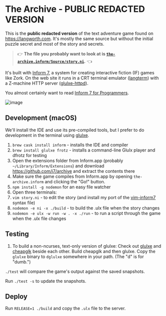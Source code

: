 # The Archive - PUBLIC REDACTED VERSION

This is the **public redacted version** of the text adventure game found on https://langworth.com. It's mostly the same source but without the initial puzzle secret and most of the story and secrets.

> 👉 **The file you probably want to look at is [`the-archive.inform/Source/story.ni`](https://github.com/statico/the-archive-public/blob/master/the-archive.inform/Source/story.ni).** 👈

It's built with [Inform 7](http://inform7.com/), a system for creating interactive fiction (IF) games like Zork. On the web site it runs in a CRT terminal emulator ([langterm](https://github.com/statico/langterm)) with a Z-machine HTTP server ([glulxe-httpd](https://github.com/statico/glulxe-httpd)).

You almost certainly want to read [Inform 7 for Programmers](http://www.ifwiki.org/index.php/Inform_7_for_Programmers).

![image](https://user-images.githubusercontent.com/137158/94717063-a6e96c00-0304-11eb-956c-24848b2a63e6.png)

## Development (macOS)

We'll install the IDE and use its pre-compiled tools, but I prefer to do development in the terminal using [glulxe](https://www.eblong.com/zarf/glulx/).

1. `brew cask install inform` - installs the IDE and compiler
1. `brew install glulxe frotz` - installs a command-line Glulx player and dfrotz for testing
1. Open the extensions folder from Inform.app (probably `~/Library/Inform/Extensions`) and download https://github.com/i7/archive and extract the contents there
1. Make sure the game compiles from Inform.app by opening `the-archive.inform` and clicking the "Go!" button.
1. `npm install -g nodemon` for an easy file watcher
1. Open three terminals:
1. `vim story.ni` - to edit the story (and install my port of the [vim-inform7](https://github.com/statico/vim-inform7) syntax file)
1. `nodemon -e ni -x ./build` - to build the .ulx file when the story changes
1. `nodemon -e ulx -w run -w . -x ./run` - to run a script through the game when the .ulx file changes

## Testing

1. To build a non-ncurses, text-only version of glulxe: Check out [glulxe](https://github.com/erkyrath/glulxe) and [cheapglk](https://github.com/erkyrath/cheapglk) beside each other. Build cheapglk and then glulxe. Copy the `glulxe` binary to `dglulxe` somewhere in your path. (The "d" is for "dumb.")

`./test` will compare the game's output against the saved snapshots.

Run `./test -s` to update the snapshots.

## Deploy

Run `RELEASE=1 ./build` and copy the `.ulx` file to the server.
